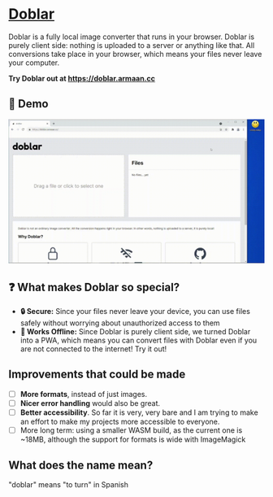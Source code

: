 # [Doblar](https://doblar.armaan.cc)

Doblar is a fully local image converter that runs in your browser. Doblar is purely client side: nothing is uploaded to a server or anything like that. All conversions take place in your browser, which means your files never leave your computer.

**Try Doblar out at https://doblar.armaan.cc**

## 🎥 Demo
![](demo.gif)

## ❓ What makes Doblar so special?
- **🔒 Secure:** Since your files never leave your device, you can use files safely without worrying about unauthorized access to them
- **📵 Works Offline:** Since Doblar is purely client side, we turned Doblar into a PWA, which means you can convert files with Doblar even if you are not connected to the internet! Try it out!

## Improvements that could be made
- [ ] **More formats**, instead of just images.
- [ ] **Nicer error handling** would also be great.
- [ ] **Better accessibility**. So far it is very, very bare and I am trying to make an effort to make my projects more accessible to everyone.
- [ ] More long term: using a smaller WASM build, as the current one is ~18MB, although the support for formats is wide with ImageMagick

## What does the name mean?
"doblar" means "to turn" in Spanish
